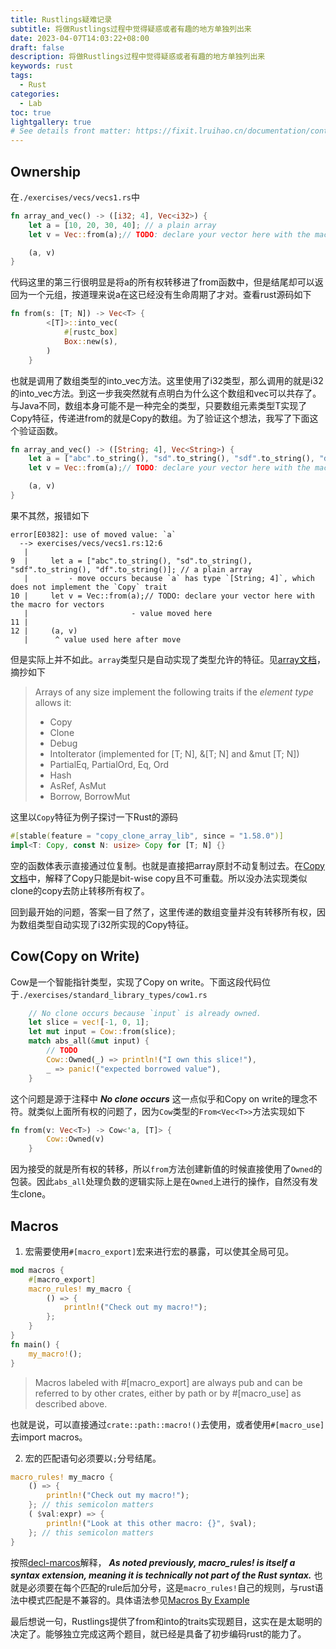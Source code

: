 ```yaml
---
title: Rustlings疑难记录
subtitle: 将做Rustlings过程中觉得疑惑或者有趣的地方单独列出来
date: 2023-04-07T14:03:22+08:00
draft: false
description: 将做Rustlings过程中觉得疑惑或者有趣的地方单独列出来
keywords: rust
tags:
  - Rust
categories:
  - Lab
toc: true
lightgallery: true
# See details front matter: https://fixit.lruihao.cn/documentation/content/#front-matter
---
```

<!--more-->

## Ownership
在```./exercises/vecs/vecs1.rs```中
``` rust
fn array_and_vec() -> ([i32; 4], Vec<i32>) {
    let a = [10, 20, 30, 40]; // a plain array
    let v = Vec::from(a);// TODO: declare your vector here with the macro for vectors

    (a, v)
}
```
代码这里的第三行很明显是将a的所有权转移进了from函数中，但是结尾却可以返回为一个元组，按道理来说a在这已经没有生命周期了才对。查看rust源码如下
``` rust
fn from(s: [T; N]) -> Vec<T> {
        <[T]>::into_vec(
            #[rustc_box]
            Box::new(s),
        )
    }
```
也就是调用了数组类型的into_vec方法。这里使用了i32类型，那么调用的就是i32的into_vec方法。到这一步我突然就有点明白为什么这个数组和vec可以共存了。与Java不同，数组本身可能不是一种完全的类型，只要数组元素类型T实现了Copy特征，传递进from的就是Copy的数组。为了验证这个想法，我写了下面这个验证函数。
``` rust
fn array_and_vec() -> ([String; 4], Vec<String>) {
    let a = ["abc".to_string(), "sd".to_string(), "sdf".to_string(), "df".to_string()]; // a plain array
    let v = Vec::from(a);// TODO: declare your vector here with the macro for vectors

    (a, v)
}
```
果不其然，报错如下
``` text
error[E0382]: use of moved value: `a`
  --> exercises/vecs/vecs1.rs:12:6
   |
9  |     let a = ["abc".to_string(), "sd".to_string(), "sdf".to_string(), "df".to_string()]; // a plain array
   |         - move occurs because `a` has type `[String; 4]`, which does not implement the `Copy` trait
10 |     let v = Vec::from(a);// TODO: declare your vector here with the macro for vectors
   |                       - value moved here
11 |
12 |     (a, v)
   |      ^ value used here after move
```
但是实际上并不如此。`array`类型只是自动实现了类型允许的特征。见[array文档](https://doc.rust-lang.org/std/primitive.array.html)，摘抄如下
> Arrays of any size implement the following traits if the *element type* allows it:
> * Copy
> * Clone
> * Debug
> * IntoIterator (implemented for [T; N], &[T; N] and &mut [T; N])
> * PartialEq, PartialOrd, Eq, Ord
> * Hash
> * AsRef, AsMut
> * Borrow, BorrowMut

这里以`Copy`特征为例子探讨一下Rust的源码
``` rust
#[stable(feature = "copy_clone_array_lib", since = "1.58.0")]
impl<T: Copy, const N: usize> Copy for [T; N] {}
```
空的函数体表示直接通过位复制。也就是直接把array原封不动复制过去。在[Copy文档](https://doc.rust-lang.org/std/marker/trait.Copy.html#whats-the-difference-between-copy-and-clone)中，解释了Copy只能是bit-wise copy且不可重载。所以没办法实现类似clone的copy去防止转移所有权了。  

回到最开始的问题，答案一目了然了，这里传递的数组变量并没有转移所有权，因为数组类型自动实现了i32所实现的Copy特征。

## Cow(Copy on Write)
Cow是一个智能指针类型，实现了Copy on write。下面这段代码位于```./exercises/standard_library_types/cow1.rs```
``` rust
    // No clone occurs because `input` is already owned.
    let slice = vec![-1, 0, 1];
    let mut input = Cow::from(slice);
    match abs_all(&mut input) {
        // TODO
        Cow::Owned(_) => println!("I own this slice!"),
        _ => panic!("expected borrowed value"),
    }
```
这个问题是源于注释中 ***No clone occurs*** 这一点似乎和Copy on write的理念不符。就类似上面所有权的问题了，因为```Cow```类型的```From<Vec<T>>```方法实现如下
``` rust
fn from(v: Vec<T>) -> Cow<'a, [T]> {
        Cow::Owned(v)
    }
```
因为接受的就是所有权的转移，所以```from```方法创建新值的时候直接使用了```Owned```的包装。因此```abs_all```处理负数的逻辑实际上是在```Owned```上进行的操作，自然没有发生clone。

## Macros
1. 宏需要使用```#[macro_export]```宏来进行宏的暴露，可以使其全局可见。
``` rust
mod macros {
    #[macro_export]
    macro_rules! my_macro {
        () => {
            println!("Check out my macro!");
        };
    }
}
fn main() {
    my_macro!();
}
```
> Macros labeled with #[macro_export] are always pub and can be referred to by other crates, either by path or by #[macro_use] as described above.  

也就是说，可以直接通过```crate::path::macro!()```去使用，或者使用```#[macro_use]```去import macros。

2. 宏的匹配语句必须要以```;```分号结尾。
``` rust
macro_rules! my_macro {
    () => {
        println!("Check out my macro!");
    }; // this semicolon matters
    ( $val:expr) => {
        println!("Look at this other macro: {}", $val);
    }; // this semicolon matters
}
```
按照[decl-marcos](https://veykril.github.io/tlborm/decl-macros/macros-methodical.html#macro_rules)解释， ***As noted previously, macro_rules! is itself a syntax extension, meaning it is technically not part of the Rust syntax.*** 也就是必须要在每个匹配的rule后加分号，这是```macro_rules!```自己的规则，与rust语法中模式匹配是不兼容的。具体语法参见[Macros By Example](https://doc.rust-lang.org/reference/macros-by-example.html)

最后想说一句，Rustlings提供了from和into的traits实现题目，这实在是太聪明的决定了。能够独立完成这两个题目，就已经是具备了初步编码rust的能力了。
